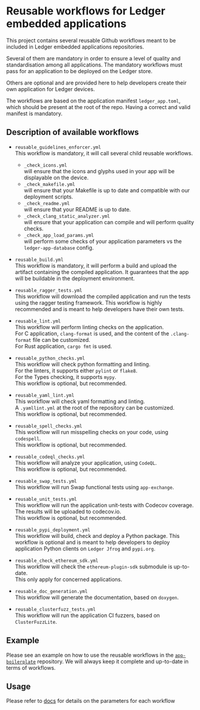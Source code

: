 # Reusable workflows for Ledger embedded applications

This project contains several reusable Github workflows meant to be included in Ledger embedded applications repositories.

Several of them are mandatory in order to ensure a level of quality and standardisation among all applications.
The mandatory workflows must pass for an application to be deployed on the Ledger store.

Others are optional and are provided here to help developers create their own application for Ledger devices.

The workflows are based on the application manifest `ledger_app.toml`, which should be present at the root of the repo.
Having a correct and valid manifest is mandatory.

## Description of available workflows

- `reusable_guidelines_enforcer.yml`\
  This workflow is mandatory, it will call several child reusable workflows.
  - `_check_icons.yml`\
    will ensure that the icons and glyphs used in your app will be displayable on the device.
  - `_check_makefile.yml`\
    will ensure that your Makefile is up to date and compatible with our deployment scripts.
  - `_check_readme.yml`\
    will ensure that your README is up to date.
  - `_check_clang_static_analyzer.yml`\
    will ensure that your application can compile and will perform quality checks.
  - `_check_app_load_params.yml`\
    will perform some checks of your application parameters vs the `ledger-app-database` config.

- `reusable_build.yml` \
This workflow is mandatory, it will perform a build and upload the artifact containing the compiled application. It guarantees that the app will be buildable in the deployment environment.

- `reusable_ragger_tests.yml`\
This workflow will download the compiled application and run the tests using the ragger testing framework.
This workflow is highly recommended and is meant to help developers have their own tests.

- `reusable_lint.yml` \
This workflow will perform linting checks on the application. \
For C application, `clang-format` is used, and the content of the `.clang-format` file can be customized. \
For Rust application, `cargo fmt` is used.

- `reusable_python_checks.yml` \
This workflow will check python formatting and linting. \
For the linters, it supports either `pylint` or `flake8`. \
For the Types checking, it supports `mypy`. \
This workflow is optional, but recommended.

- `reusable_yaml_lint.yml` \
This workflow will check yaml formatting and linting. \
A `.yamllint.yml` at the root of the repository can be customized. \
This workflow is optional, but recommended.

- `reusable_spell_checks.yml` \
This workflow will run misspelling checks on your code, using `codespell`. \
This workflow is optional, but recommended.

- `reusable_codeql_checks.yml` \
This workflow will analyze your application, using `CodeQL`. \
This workflow is optional, but recommended.

- `reusable_swap_tests.yml` \
This workflow will run Swap functional tests using `app-exchange`.

- `reusable_unit_tests.yml` \
This workflow will run the application unit-tests with Codecov coverage.
The results will be uploaded to codecov.io. \
This workflow is optional, but recommended.

- `reusable_pypi_deployment.yml` \
This workflow will build, check and deploy a Python package. This workflow is optional and is meant
to help developers to deploy application Python clients on `Ledger Jfrog` and `pypi.org`.

- `reusable_check_ethereum_sdk.yml` \
This workflow will check the `ethereum-plugin-sdk` submodule is up-to-date. \
This only apply for concerned applications.

- `reusable_doc_generation.yml` \
This workflow will generate the documentation, based on `doxygen`.

- `reusable_clusterfuzz_tests.yml` \
This workflow will run the application CI fuzzers, based on `ClusterFuzzLite`.

## Example

Please see an example on how to use the reusable workflows in the [`app-boilerplate`](https://github.com/LedgerHQ/app-boilerplate)
repository. We will always keep it complete and up-to-date in terms of workflows.

## Usage

Please refer to [docs](docs/usage.md) for details on the parameters for each workflow
